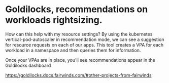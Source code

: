# Goldilocks, recommendations on workloads rightsizing.

How can this help with my resource settings?
By using the kubernetes vertical-pod-autoscaler in recommendation mode, we can see a suggestion for resource requests on each of our apps. This tool creates a VPA for each workload in a namespace and then queries them for information.

Once your VPAs are in place, you'll see recommendations appear in the Goldilocks dashboard

https://goldilocks.docs.fairwinds.com/#other-projects-from-fairwinds
